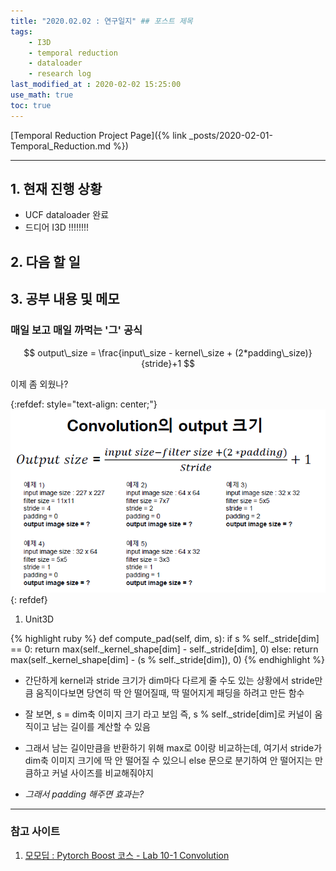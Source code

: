 ```yaml
---
title: "2020.02.02 : 연구일지" ## 포스트 제목
tags:
    - I3D
    - temporal reduction
    - dataloader
    - research log
last_modified_at : 2020-02-02 15:25:00
use_math: true
toc: true
---
```

[Temporal Reduction Project Page]({% link _posts/2020-02-01-Temporal_Reduction.md %})

<hr>

## 1. 현재 진행 상황

- UCF dataloader 완료
- 드디어 I3D !!!!!!!!

## 2. 다음 할 일


## 3. 공부 내용 및 메모

### 매일 보고 매일 까먹는 '그' 공식

$$ output\_size = \frac{input\_size - kernel\_size + (2*padding\_size)}{stride}+1 $$

이제 좀 외웠나?

{:refdef: style="text-align: center;"}
![conv_size](/assets/images/custom/2020-02-02-conv크기.PNG){: refdef}
1) Unit3D

{% highlight ruby %}
def compute_pad(self, dim, s):
        if s % self._stride[dim] == 0:
            return max(self._kernel_shape[dim] - self._stride[dim], 0)
        else:
            return max(self._kernel_shape[dim] - (s % self._stride[dim]), 0)
{% endhighlight %}

- 간단하게 kernel과 stride 크기가 dim마다 다르게 줄 수도 있는 상황에서 stride만큼 움직이다보면 당연히 딱 안 떨어질때, 딱 떨어지게 패딩을 하려고 만든 함수

- 잘 보면, s = dim축 이미지 크기 라고 보임 즉, s % self._stride[dim]로 커널이 움직이고 남는 길이를 계산할 수 있음

- 그래서 남는 길이만큼을 반환하기 위해 max로 0이랑 비교하는데, 여기서 stride가 dim축 이미지 크기에 딱 안 떨어질 수 있으니 else 문으로 분기하여 안 떨어지는 만큼하고 커널 사이즈를 비교해줘야지

- *그래서 padding 해주면 효과는?*



<hr>

### 참고 사이트

1. [모모딥 : Pytorch Boost 코스 - Lab 10-1 Convolution](https://www.edwith.org/boostcourse-dl-pytorch/lecture/43764/)